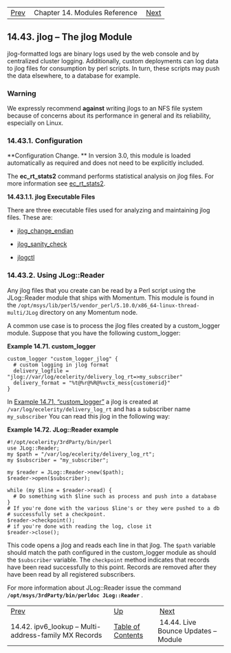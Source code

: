 |     |     |     |
| --- | --- | --- |
| [Prev](modules.ipv6_lookup)  | Chapter 14. Modules Reference |  [Next](modules.live.bounce.updates.php) |

## 14.43. jlog – The jlog Module

<a class="indexterm" name="idp20267248"></a>

jlog-formatted logs are binary logs used by the web console and by centralized cluster logging. Additionally, custom deployments can log data to jlog files for consumption by perl scripts. In turn, these scripts may push the data elsewhere, to a database for example.

### Warning

We expressly recommend **against** writing jlogs to an NFS file system because of concerns about its performance in general and its reliability, especially on Linux.

### 14.43.1. Configuration

**Configuration Change. ** In version 3.0, this module is loaded automatically as required and does not need to be explicitly included.

The **ec_rt_stats2** command performs statistical analysis on jlog files. For more information see [ec_rt_stats2](executable.ec_rt_stats2 "ec_rt_stats2").

**14.43.1.1. jlog Executable Files**

There are three executable files used for analyzing and maintaining jlog files. These are:

*   [jlog_change_endian](executable.jlog_change_endian "jlog_change_endian")

*   [jlog_sanity_check](executable.jlog_sanity_check "jlog_sanity_check")

*   [jlogctl](executable.jlogctl "jlogctl")

### 14.43.2. Using JLog::Reader

Any jlog files that you create can be read by a Perl script using the JLog::Reader module that ships with Momentum. This module is found in the `/opt/msys/lib/perl5/vendor_perl/5.10.0/x86_64-linux-thread-multi/JLog` directory on any Momentum node.

A common use case is to process the jlog files created by a custom_logger module. Suppose that you have the following custom_logger:

<a name="modules.jlog.reader.custom_logger.example"></a>

**Example 14.71. custom_logger**

```
custom_logger "custom_logger_jlog" {
  # custom logging in jlog format
  delivery_logfile = "jlog://var/log/ecelerity/delivery_log_rt=>my_subscriber"
  delivery_format = "%t@%r@%R@%vctx_mess{customerid}"
}
```

In [Example 14.71, “custom_logger”](modules.jlog#modules.jlog.reader.custom_logger.example "Example 14.71. custom_logger") a jlog is created at `/var/log/ecelerity/delivery_log_rt` and has a subscriber name `my_subscriber` You can read this jlog in the following way:

<a name="crm.processing.logs.jlog.reader.example"></a>

**Example 14.72. JLog::Reader example**

```
#!/opt/ecelerity/3rdParty/bin/perl
use JLog::Reader;
my $path = "/var/log/ecelerity/delivery_log_rt";
my $subscriber = "my_subscriber";

my $reader = JLog::Reader->new($path);
$reader->open($subscriber);

while (my $line = $reader->read) {
  # Do something with $line such as process and push into a database
}
# If you're done with the various $line's or they were pushed to a db
# successfully set a checkpoint.
$reader->checkpoint();
# if you're done with reading the log, close it
$reader->close();
```

This code opens a jlog and reads each line in that jlog. The `$path` variable should match the path configured in the custom_logger module as should the `$subscriber` variable. The `checkpoint` method indicates that records have been read successfully to this point. Records are removed after they have been read by all registered subscribers.

For more information about JLog::Reader issue the command **`/opt/msys/3rdParty/bin/perldoc JLog::Reader`**              .

|     |     |     |
| --- | --- | --- |
| [Prev](modules.ipv6_lookup)  | [Up](modules.php) |  [Next](modules.live.bounce.updates.php) |
| 14.42. ipv6_lookup – Multi-address-family MX Records  | [Table of Contents](index) |  14.44. Live Bounce Updates – Module |
